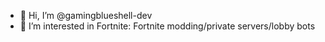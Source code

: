 - 👋 Hi, I’m @gamingblueshell-dev
- 👀 I’m interested in Fortnite: Fortnite modding/private servers/lobby bots
<!---
gamingblueshell-dev/gamingblueshell-dev is a ✨ special ✨ repository because its `README.md` (this file) appears on your GitHub profile.
You can click the Preview link to take a look at your changes.
--->
